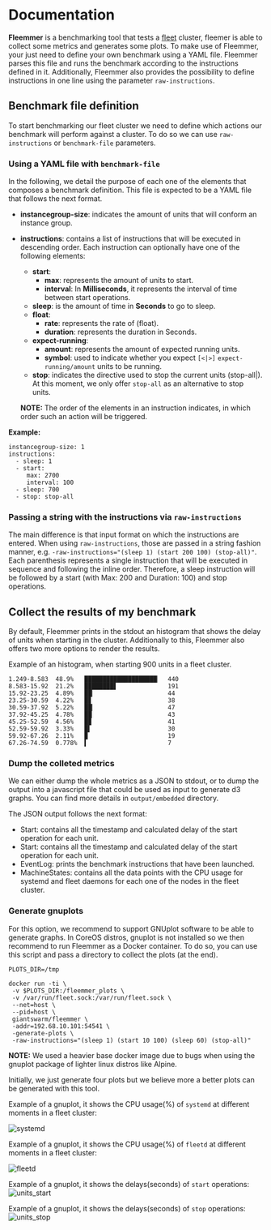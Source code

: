 # Documentation

**Fleemmer** is a benchmarking tool that tests a [fleet](https://github.com/coreos/fleet) cluster, fleemer is able to collect some metrics and generates some plots. To make use of Fleemmer, your just need to define your own benchmark using a YAML file. Fleemmer parses this file and runs the benchmark according to the instructions defined in it. Additionally, Fleemmer also provides the possibility to define instructions in one line using the parameter `raw-instructions`.

## Benchmark file definition

To start benchmarking our fleet cluster we need to define which actions our benchmark will perform against a cluster. To do so we can use `raw-instructions` or
`benchmark-file` parameters.

### Using a YAML file with `benchmark-file`

In the following, we detail the purpose of each one of the elements that composes a benchmark definition. This file is expected to be a YAML file that follows
the next format.

- **instancegroup-size**: indicates the amount of units that will conform an instance group.
- **instructions**: contains a list of instructions that will be executed in descending order. Each instruction can optionally have one of the following elements:
    - **start**:
    	- 	**max**: represents the amount of units to start.
    	- **interval**: In **Milliseconds**, it represents the interval of time between start operations.
    - **sleep**: is the amount of time in **Seconds** to go to sleep.
    - **float**:
    	- **rate**: represents the rate of (float).
    	- **duration**: represents the duration in Seconds.
    - **expect-running**:
	    - **amount**: represents the amount of expected running units.
    	- **symbol**: used to indicate whether you expect `[<|>]` `expect-running/amount` units to be running.
    - **stop**: indicates the directive used to stop the current units (stop-all|). At this moment, we only offer `stop-all` as an alternative to stop units.

    **NOTE:** The order of the elements in an instruction indicates, in which order such an action will be triggered.

**Example:**

```
instancegroup-size: 1
instructions:
  - sleep: 1
  - start:
     max: 2700
     interval: 100
  - sleep: 700
  - stop: stop-all
```

### Passing a string with the instructions via `raw-instructions`

The main difference is that input format on which the instructions are entered. When using `raw-instructions`, those are passed in a string fashion manner,
e.g. `-raw-instructions="(sleep 1) (start 200 100) (stop-all)"`. Each parenthesis represents a single instruction that will be executed in sequence and following the inline order. Therefore, a sleep instruction will be followed by a start (with Max: 200 and Duration: 100) and stop operations.


## Collect the results of my benchmark

By default, Fleemmer prints in the stdout an histogram that shows the delay of units when starting in the cluster. Additionally to this, Fleemmer also offers two more options to render the results.

Example of an histogram, when starting 900 units in a fleet cluster.

```
1.249-8.583  48.9%   ████████████████████▏  440
8.583-15.92  21.2%   ████████▋              191
15.92-23.25  4.89%   ██▏                    44
23.25-30.59  4.22%   █▊                     38
30.59-37.92  5.22%   ██▏                    47
37.92-45.25  4.78%   ██                     43
45.25-52.59  4.56%   █▉                     41
52.59-59.92  3.33%   █▍                     30
59.92-67.26  2.11%   ▉                      19
67.26-74.59  0.778%  ▍                      7
```
### Dump the colleted metrics

We can either dump the whole metrics as a JSON to stdout, or to dump the output into a javascript file that could be used as input to generate d3 graphs. You can find more details in `output/embedded` directory.

The JSON output follows the next format:

- Start: contains all the timestamp and calculated delay of the start operation for each unit.
- Start: contains all the timestamp and calculated delay of the start operation for each unit.
- EventLog: prints the benchmark instructions that have been launched.
- MachineStates: contains all the data points with the CPU usage for systemd and fleet daemons for each one of the nodes in the fleet cluster.

### Generate gnuplots

For this option, we recommend to support GNUplot software to be able to generate graphs. In CoreOS distros, gnuplot is not installed so we then recommend to run Fleemmer as a Docker container. To do so, you can use this script and pass a directory to collect the plots (at the end).

```
PLOTS_DIR=/tmp

docker run -ti \
 -v $PLOTS_DIR:/fleemmer_plots \
 -v /var/run/fleet.sock:/var/run/fleet.sock \
 --net=host \
 --pid=host \
 giantswarm/fleemmer \
 -addr=192.68.10.101:54541 \
 -generate-plots \
 -raw-instructions="(sleep 1) (start 10 100) (sleep 60) (stop-all)"

```

**NOTE:** We used a heavier base docker image due to bugs when using the gnuplot package of lighter linux distros like Alpine.

Initially, we just generate four plots but we believe more a better plots can be generated with this tool.

Example of a gnuplot, it shows the CPU usage(%) of `systemd` at different moments in a fleet cluster:

![systemd](https://cloud.githubusercontent.com/assets/3602792/13027517/b877cee0-d252-11e5-97a9-fcf18ffc802d.png)

Example of a gnuplot, it shows the CPU usage(%) of `fleetd` at different moments in a fleet cluster:

![fleetd](https://cloud.githubusercontent.com/assets/3602792/13027516/b871b064-d252-11e5-8d02-461f3b0b49f9.png)


Example of a gnuplot, it shows the delays(seconds) of `start` operations:
![units_start](https://cloud.githubusercontent.com/assets/3602792/13027491/48f5704a-d252-11e5-83bf-1fec97bc953f.png)

Example of a gnuplot, it shows the delays(seconds) of `stop` operations:
![units_stop](https://cloud.githubusercontent.com/assets/3602792/13027518/b87e3f28-d252-11e5-8768-416b7c379c5a.png)
